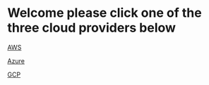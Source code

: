 # Welcome please click one of the three cloud providers below 

[AWS](/cloudquery_sumo_cspm/AWS/)

[Azure](/cloudquery_sumo_cspm/Azure/)

[GCP](/cloudquery_sumo_cspm/GCP/)
